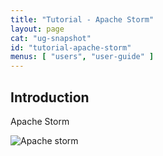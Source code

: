 ```yaml
---
title: "Tutorial - Apache Storm"
layout: page
cat: "ug-snapshot"
id: "tutorial-apache-storm"
menus: [ "users", "user-guide" ]
---
```


## Introduction

Apache Storm

<img src="/resources/img/tutorial-storm-cluster.jpg" alt="Apache storm" class="gs" />
